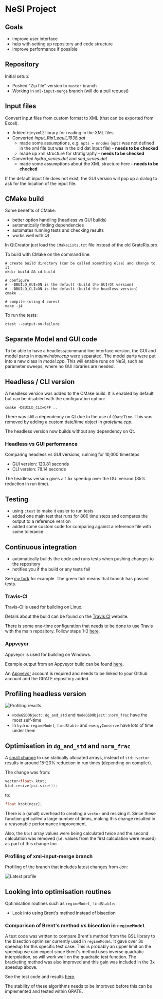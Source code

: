 # NeSI Project

## Goals

* improve user interface
* help with setting up repository and code structure
* improve performance if possible


## Repository

Initial setup:

* Pushed "Zip file" version to `master` branch
* Working in `xml-input-merge` branch (will do a pull request)


## Input files

Convert input files from custom format to XML (that can be exported from Excel).

* Added `tinyxml2` library for reading in the XML files
* Converted *Input_Rip1_equil_1938.dat*
  - made some assumptions, e.g. `npts = nnodes` (`npts` was not defined in the
    xml file but was in the old dat input file) - **needs to be checked**
  - made up xml structure for stratigraphy - **needs to be checked**
* Converted *hydro_series.dat* and *sed_series.dat*
  - made some assumptions about the XML structure here - **needs to be checked**

If the default input file does not exist, the GUI version will pop up a dialog
to ask for the location of the input file.


## CMake build

Some benefits of CMake:

* better option handling (headless vs GUI builds)
* automatically finding dependencies
* automates running tests and checking results
* works well with Qt

In QtCreator just load the `CMakeLists.txt` file instead of the old GrateRip.pro.

To build with CMake on the command line:

```
# create build directory (can be called something else) and change to it
mkdir build && cd build

# configure
#  -DBUILD_GUI=ON is the default (build the GUI/Qt version)
#  -DBUILD_CLI=ON is the default (build the headless version)
cmake ..

# compile (using 4 cores)
make -j4
```

To run the tests:

```
ctest --output-on-failure
```


## Separate Model and GUI code

To be able to have a headless/command line interface version, the GUI and model
parts in *mainwindow.cpp* were separated. The model parts were put into a new
class in *model.cpp*. This will enable runs on NeSI, such as parameter sweeps,
where no GUI libraries are needed.


## Headless / CLI version

A headless version was added to the CMake build. It is enabled by default but
can be disabled with the configuration option:

```
cmake -DBUILD_CLI=OFF ..
```

There was still a dependency on Qt due to the use of `QDateTime`. This was removed
by adding a custom date/time object in *gratetime.cpp*.

The headless version now builds without any dependency on Qt.

### Headless vs GUI performance

Comparing headless vs GUI versions, running for 10,000 timesteps:

- GUI version: 120.81 seconds
- CLI version:  78.14 seconds

The headless version gives a 1.5x speedup over the GUI version (35% reduction
in run time).


## Testing

* using `ctest` to make it easier to run tests
* added one main test that runs for 800 time steps and compares the output to
  a reference version
* added some custom code for comparing against a reference file with some
  tolerance


## Continuous integration

* automatically builds the code and runs tests when pushing changes to the repository
* notifies you if the build or any tests fail

See [my fork](https://github.com/chrisdjscott/GRATE/branches) for example. The green tick
means that branch has passed tests.

### Travis-CI

Travis-CI is used for building on Linux.

Details about the build can be found on the [Travis CI](https://travis-ci.com/chrisdjscott/GRATE/builds/94130621)
website.

There is some one-time configuration that needs to be done to use Travis with
the main repository. Follow steps 1-3
[here](https://docs.travis-ci.com/user/tutorial/#to-get-started-with-travis-ci).

### Appveyor

Appveyor is used for building on Windows. 

Example output from an Appveyor build can be found
[here](https://ci.appveyor.com/project/chrisdjscott/grate/builds/23904550/job/yjqpighwvmua794u).

An [Appveyor](https://www.appveyor.com/) account is required and needs to be linked to your
Github account and the GRATE repository added. 

## Profiling headless version

![Profiling results](grate-cli-5000steps.png)

* `NodeGSDObject::dg_and_std` and `NodeGSDObject::norm_frac` have the most self-time
* In `hydro`: `regimeModel`, `findStable` and `energyConserve` have lots of time under them


## Optimisation in `dg_and_std` and `norm_frac`

A [small change](https://github.com/chrisdjscott/GRATE/commit/98b342caf8a8089d8b651ab27eabd8226ce0a466)
to use statically allocated arrays, instead of `std::vector` results in around 15-20% reduction
in run times (depending on compiler).

The change was from:

```cpp
vector<float> ktot;
ktot.resize(psi.size());
```

to:

```cpp
float ktot[ngsz];
```

There is a (small) overhead to creating a `vector` and resizing it. Since these function get
called a large number of times, making this change resulted in a reasonable performance improvement.

Also, the `ktot` array values were being calculated twice and the second calculation was removed
(i.e. values from the first calculation were reused) as part of this change too.

### Profiling of xml-input-merge branch

Profiling of the branch that includes latest changes from Jon:

![Latest profile](grate-cli-10000steps-merge.png)

## Looking into optimisation routines

Optimisation routines such as `regimeModel`, `findStable`:

* Look into using Brent's method instead of bisection

### Comparison of Brent's method vs bisection in `regimeModel`

A test code was written to compare Brent's method from the GSL library to the
bisection optimiser currently used in `regimeModel`. It gave over 3x speedup for this specific test case.
This is probably an
upper limit on the speedup we can expect since Brent's method uses inverse quadratic interpolation, so will
work well on the quadratic test function. The bracketing method was also improved and this
gain was included in the 3x speedup above.

See the test code and results [here](https://github.com/chrisdjscott/compare-grate-opt).

The stability of these algorithms needs to be improved before this can be implemented and tested within GRATE.

